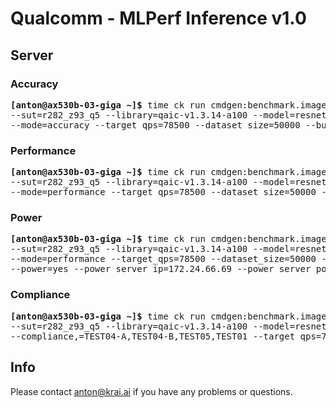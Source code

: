 # Qualcomm - MLPerf Inference v1.0

<a name="submit_r282_z93_q5_server"></a>
## Server

<a name="submit_r282_z93_q5_server_accuracy"></a>
### Accuracy

<pre>
<b>[anton@ax530b-03-giga ~]&dollar;</b> time ck run cmdgen:benchmark.image-classification.qaic-loadgen --verbose \
--sut=r282_z93_q5 --library=qaic-v1.3.14-a100 --model=resnet50 --scenario=server \
--mode=accuracy --target_qps=78500 --dataset_size=50000 --buffer_size=5000
</pre>

<a name="submit_r282_z93_q5_server_performance"></a>
### Performance

<pre>
<b>[anton@ax530b-03-giga ~]&dollar;</b> time ck run cmdgen:benchmark.image-classification.qaic-loadgen --verbose \
--sut=r282_z93_q5 --library=qaic-v1.3.14-a100 --model=resnet50 --scenario=server \
--mode=performance --target_qps=78500 --dataset_size=50000 --buffer_size=1024
</pre>

<a name="submit_r282_z93_q5_server_power"></a>
### Power

<pre>
<b>[anton@ax530b-03-giga ~]&dollar;</b> time ck run cmdgen:benchmark.image-classification.qaic-loadgen --verbose \
--sut=r282_z93_q5 --library=qaic-v1.3.14-a100 --model=resnet50 --scenario=server \
--mode=performance --target_qps=78500 --dataset_size=50000 --buffer_size=1024 \
--power=yes --power_server_ip=172.24.66.69 --power_server_port=4951 --sleep_before_ck_benchmark_sec=90
</pre>

<a name="submit_r282_z93_q5_server_compliance"></a>
### Compliance

<pre>
<b>[anton@ax530b-03-giga ~]&dollar;</b> time ck run cmdgen:benchmark.image-classification.qaic-loadgen --verbose \
--sut=r282_z93_q5 --library=qaic-v1.3.14-a100 --model=resnet50 --scenario=server \
--compliance,=TEST04-A,TEST04-B,TEST05,TEST01 --target_qps=78500 --dataset_size=50000 --buffer_size=1024
</pre>

## Info

Please contact anton@krai.ai if you have any problems or questions.
